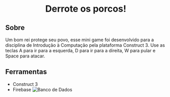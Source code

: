 <h1 align="center">
    Derrote os porcos!
</h1>

## Sobre
Um bom rei protege seu povo, esse mini game foi desenvolvido para a disciplina de Introdução à Computação pela plataforma Construct 3. Use as teclas A para ir para a esquerda, D para ir para a direita, W para pular e Space para atacar.

## Ferramentas
- Construct 3
- Firebase
![Banco de Dados](bd.png)
